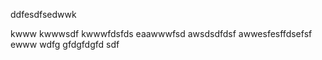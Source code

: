 ddfesdfsedwwk

kwww
kwwwsdf
kwwwfdsfds
eaawwwfsd
awsdsdfdsf
awwesfesffdsefsf
ewww
wdfg
gfdgfdgfd
sdf
